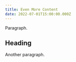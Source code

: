 ```yaml
---
title: Even More Content
date: 2022-07-01T15:00:00.000Z
---
```


Paragraph.

## Heading

Another paragraph.
